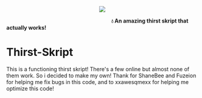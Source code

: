 <p align="center">
  <img src="https://cdn.discordapp.com/attachments/1171712366736576542/1172048469645602876/OIP-removebg-preview.png?ex=655ee632&is=654c7132&hm=596b38b59c7d667ed1d5a413b05231fe4ea021afb8ea705346872bcdd128a751&" />
</p>

‎ ‎ ‎ ‎ ‎ ‎ ‎ ‎ ‎ ‎ ‎ ‎ ‎ ‎ ‎ ‎ ‎ ‎ ‎ ‎ ‎ ‎ ‎ ‎ ‎ ‎ ‎ ‎ ‎ ‎ ‎ ‎ ‎ ‎ ‎ ‎ ‎ ‎ ‎ ‎ ‎ ‎ ‎ ‎ ‎ ‎ ‎ ‎ ‎ ‎ ‎ ‎ ‎ ‎ ‎ ‎ ‎ ‎ ‎ ‎ ‎ ‎ ‎ ‎ ‎ ‎ ‎ ‎ ‎ ‎ ‎ ‎ ‎ ‎ **💧 An amazing thirst skript that actually works!**

# Thirst-Skript
This is a functioning thirst skript! There's a few online but almost none of them work. So i decided to make my own! Thank for ShaneBee and Fuzeion for helping me fix bugs in this code, and to xxawesqmexx for helping me optimize this code!

